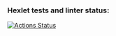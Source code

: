 ### Hexlet tests and linter status:
[![Actions Status](https://github.com/evastahov/frontend-project-11/actions/workflows/hexlet-check.yml/badge.svg)](https://github.com/evastahov/frontend-project-11/actions)